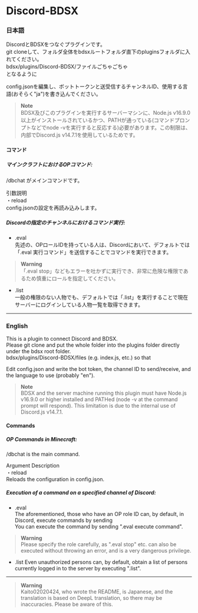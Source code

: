 # Discord-BDSX

### 日本語
DiscordとBDSXをつなぐプラグインです。  
git cloneして、フォルダ全体をbdsxルートフォルダ直下のpluginsフォルダに入れてください。  
bdsx/plugins/Discord-BDSX/ファイルごちゃごちゃ  
となるように  
  
config.jsonを編集し、ボットトークンと送受信するチャンネルID、使用する言語(おそらく"ja")を書き込んでください。  
    
> **Note**  
BDSX及びこのプラグインを実行するサーバーマシンに、Node.js v16.9.0以上がインストールされているかつ、PATHが通っている(コマンドプロンプトなどでnode -vを実行すると反応する)必要があります。この制限は、内部でDiscord.js v14.7.1を使用しているためです。  
  
#### コマンド  
##### マインクラフトにおけるOPコマンド:  
/dbchat がメインコマンドです。  
  
引数説明  
・reload  
config.jsonの設定を再読み込みします。  

##### Discordの指定のチャンネルにおけるコマンド実行:  
- .eval  
先述の、OPロールIDを持っている人は、Discordにおいて、デフォルトでは  
「.eval 実行コマンド」を送信することでコマンドを実行できます。
> **Warning**  
「.eval stop」などもエラーを吐かずに実行でき、非常に危険な権限であるため慎重にロールを指定してください。  

- .list  
一般の権限のない人物でも、デフォルトでは「.list」を実行することで現在サーバーにログインしている人物一覧を取得できます。

---
### English
This is a plugin to connect Discord and BDSX.  
Please git clone and put the whole folder into the plugins folder directly under the bdsx root folder.  
bdsx/plugins/Discord-BDSX/files (e.g. index.js, etc.)
so that  
  
Edit config.json and write the bot token, the channel ID to send/receive, and the language to use (probably "en").  
  
> **Note**   
BDSX and the server machine running this plugin must have Node.js v16.9.0 or higher installed and PATHed (node -v at the command prompt will respond). This limitation is due to the internal use of Discord.js v14.7.1.  
  
#### Commands 
##### OP Commands in Minecraft:
/dbchat is the main command.  
  
Argument Description  
・reload  
Reloads the configuration in config.json.  

##### Execution of a command on a specified channel of Discord: 
- .eval  
The aforementioned, those who have an OP role ID can, by default, in Discord, execute commands by sending  
You can execute the command by sending ".eval execute command".
> **Warning**  
Please specify the role carefully, as ".eval stop" etc. can also be executed without throwing an error, and is a very dangerous privilege.

- .list
Even unauthorized persons can, by default, obtain a list of persons currently logged in to the server by executing ".list".

---
> **Warning**  
Kaito02020424, who wrote the README, is Japanese, and the translation is based on DeepL translation, so there may be inaccuracies. Please be aware of this.
